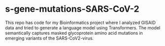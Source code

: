# s-gene-mutations-SARS-CoV-2
This repo has code for my Bioinformatics project where I analyzed GISAID data and tried to generate a language model using Transformers. The model semantically captures masked
glycoprotein amino acid mutations in emerging variants of the SARS-CoV2-virus. 

